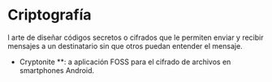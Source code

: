 [Title]: # (Criptografía)
[Difficulty]: # (Principiante)
[Order]: # (27)

# Criptografía 
l arte de diseñar códigos secretos o cifrados que le permiten enviar y recibir mensajes a un destinatario sin que otros puedan entender el mensaje. 
* Cryptonite **: 
a aplicación FOSS para el cifrado de archivos en smartphones Android.